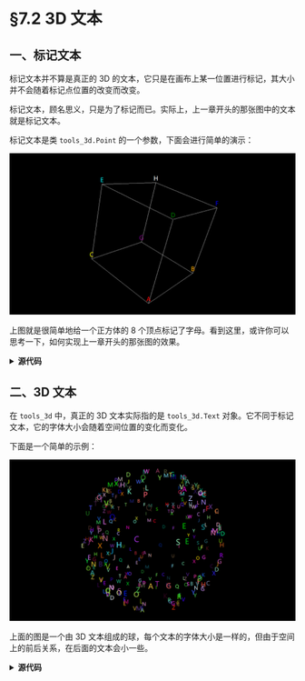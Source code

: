§7.2 3D 文本
============

一、标记文本
-----------

标记文本并不算是真正的 3D 的文本，它只是在画布上某一位置进行标记，其大小并不会随着标记点位置的改变而改变。

标记文本，顾名思义，只是为了标记而已。实际上，上一章开头的那张图中的文本就是标记文本。

标记文本是类 `tools_3d.Point` 的一个参数，下面会进行简单的演示：

![png](images/7.2-1.1-1.png)

上图就是很简单地给一个正方体的 8 个顶点标记了字母。看到这里，或许你可以思考一下，如何实现上一章开头的那张图的效果。

<details><summary><b>源代码</b></summary>

```python
import tkintertools as tkt
from tkintertools import tools_3d as t3d

root = tkt.Tk('Markup Text', 1280, 720)
space = t3d.Space(root, 1280, 720, 0, 0, bg='black', keep=False)

t3d.Cuboid(space, -100, -100, -100, 200, 200, 200,
           color_outline_back='white', color_outline_down='white', color_outline_front='white',
           color_outline_left='white', color_outline_right='white', color_outline_up='white')

t3d.Point(space, (-100, -100, -100), size=0, markuptext='A', markupfill='red', markupdelta=(0, 20))
t3d.Point(space, (100, -100, -100), size=0, markuptext='B', markupfill='orange', markupdelta=(0, 20))
t3d.Point(space, (-100, 100, -100), size=0, markuptext='C', markupfill='yellow', markupdelta=(0, 20))
t3d.Point(space, (-100, -100, 100), size=0, markuptext='D', markupfill='green', markupdelta=(0, 20))
t3d.Point(space, (-100, 100, 100), size=0, markuptext='E', markupfill='cyan', markupdelta=(0, 20))
t3d.Point(space, (100, -100, 100), size=0, markuptext='F', markupfill='blue', markupdelta=(0, 20))
t3d.Point(space, (100, 100, -100), size=0, markuptext='G', markupfill='purple', markupdelta=(0, 20))
t3d.Point(space, (100, 100, 100), size=0, markuptext='H', markupfill='white', markupdelta=(0, 20))

space.space_sort()
root.mainloop()
```

</details>

二、3D 文本
-----------

在 `tools_3d` 中，真正的 3D 文本实际指的是 `tools_3d.Text` 对象。它不同于标记文本，它的字体大小会随着空间位置的变化而变化。

下面是一个简单的示例：

![png](images/7.2-2.1-1.png)

上面的图是一个由 3D 文本组成的球，每个文本的字体大小是一样的，但由于空间上的前后关系，在后面的文本会小一些。

<details><summary><b>源代码</b></summary>

```python
import math
import random

import tkintertools as tkt
from tkintertools import tools_3d as t3d

root = tkt.Tk('3D Text', 1280, 720)
space = t3d.Space(root, 1280, 720, 0, 0, bg='black', keep=False)

r = 300  # 3D 文本球半径

for _ in range(300):
    x = random.randint(-r, r)
    y = random.randint(-r, r)
    z = random.randint(-r, r)
    if k := math.hypot(x, y, z) / r:  # 防止除数为零
        x /= k
        y /= k
        z /= k
        t = chr(random.randint(65, 90))
        c = f'#{random.randint(1, 256 ** 3 - 1):06X}'
        t3d.Text(space, map(round, (x, y, z)), text=t, fill=c)

space.space_sort()
root.mainloop()
```

</details>
